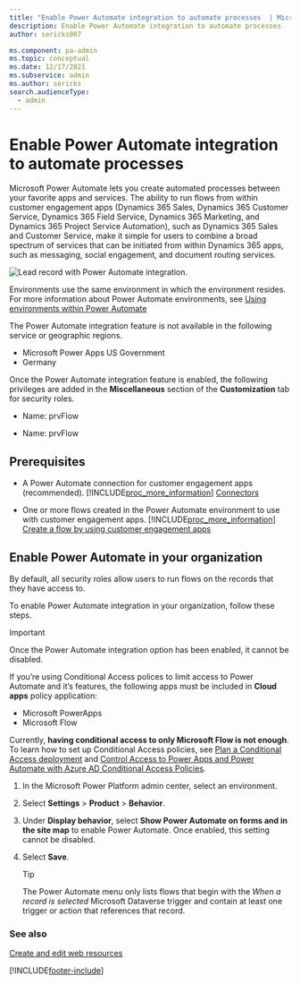 ```yaml
---
title: "Enable Power Automate integration to automate processes  | MicrosoftDocs"
description: Enable Power Automate integration to automate processes
author: sericks007

ms.component: pa-admin
ms.topic: conceptual
ms.date: 12/17/2021
ms.subservice: admin
ms.author: sericks
search.audienceType: 
  - admin
---
```

# Enable Power Automate integration to automate processes

Microsoft Power Automate lets you create automated processes between your favorite apps and services. The ability to run flows from within customer engagement apps (Dynamics 365 Sales, Dynamics 365 Customer Service, Dynamics 365 Field Service, Dynamics 365 Marketing, and Dynamics 365 Project Service Automation), such as Dynamics 365 Sales and Customer Service, make it simple for users to combine a broad spectrum of services that can be initiated from within Dynamics 365 apps, such as messaging, social engagement, and document routing services.  

![Lead record with Power Automate integration.](media/flow-integration.png)

Environments use the same environment in which the environment resides. For more information about Power Automate environments, see [Using environments within Power Automate](/power-automate/environments-overview-admin)
  
The Power Automate integration feature is not available in the following service or geographic regions.
- Microsoft Power Apps US Government
- Germany

Once the Power Automate integration feature is enabled, the following privileges are added in the **Miscellaneous** section of the **Customization** tab for security roles.  
  
- Name: prvFlow  
  
- Name: prvFlow  
  
## Prerequisites  
  
- A Power Automate connection for customer engagement apps (recommended). [!INCLUDE[proc_more_information](../includes/proc-more-information.md)] [Connectors](/connectors/)  
  
- One or more flows created in the Power Automate environment to use with customer engagement apps. [!INCLUDE[proc_more_information](../includes/proc-more-information.md)] [Create a flow by using customer engagement apps](/power-automate/connection-dynamics365)  
  
## Enable Power Automate in your organization  
By default, all security roles allow users to run flows on the records that they have access to.  
  
To enable Power Automate integration in your organization, follow these steps.  

> [!IMPORTANT]
> Once the Power Automate integration option has been enabled, it cannot be disabled.
>  
> If you’re using Conditional Access polices to limit access to Power Automate and it’s features, the following apps must be included in **Cloud apps** policy application:
> 
> - Microsoft PowerApps
> - Microsoft Flow
> 
> Currently, **having conditional access to only Microsoft Flow is not enough**. To learn how to set up Conditional Access policies, see [Plan a Conditional Access deployment](/azure/active-directory/conditional-access/plan-conditional-access) and [Control Access to Power Apps and Power Automate with Azure AD Conditional Access Policies](https://devblogs.microsoft.com/premier-developer/control-access-to-power-apps-and-power-automate-with-azure-ad-conditional-access-policies/#:~:text=Control%20Access%20to%20Power%20Apps%20and%20Power%20Automate,a%20Conditional%20Access%20Policy.%20...%204%20Summary.%20).

1. In the Microsoft Power Platform admin center, select an environment. 

2. Select **Settings** > **Product** > **Behavior**.   
  
3. Under **Display behavior**, select **Show Power Automate on forms and in the site map** to enable Power Automate. Once enabled, this setting cannot be disabled.

4. Select **Save**.

   > [!TIP]
   >  The Power Automate menu only lists flows that begin with the *When a record is selected* Microsoft Dataverse trigger and contain at least one trigger or action that references that record.
   >  
 
### See also  
 [Create and edit web resources](/powerapps/maker/model-driven-apps/create-edit-web-resources)


[!INCLUDE[footer-include](../includes/footer-banner.md)]
